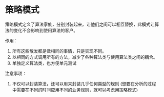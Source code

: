 # 策略模式
策略模式定义了算法家族，分别封装起来，让他们之间可以相互替换，此模式让算法的变化不会影响到使用算法的客户。

作用：
  1. 所有这些散发都是做相同的事情，只是实现不同。
  2. 以相同的方式调用所有的方法，减少了各种算法类与使用算法类之间的耦合。
  3. 单独定义算法类，也方便单元测试

注意事项：
  1. 不仅可以封装算法，还可以用来封装几乎任何类型的规则 (想要在分析的过程中需要在不同的时间应用不同的业务规则，就可以考虑用策略模式)